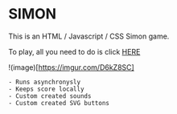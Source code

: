 # **SIMON**

This is an HTML / Javascript / CSS Simon game.

To play, all you need to do is click [HERE](https://stulldude.github.io/Simon/)

!(image)[https://imgur.com/D6kZ8SC]

    - Runs asynchronysly
    - Keeps score locally
    - Custom created sounds
    - Custom created SVG buttons

